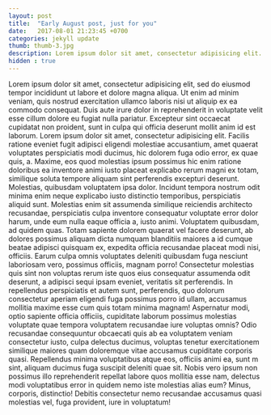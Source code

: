 ```yaml
---
layout: post
title:  "Early August post, just for you"
date:   2017-08-01 21:23:45 +0700
categories: jekyll update
thumb: thumb-3.jpg
description: Lorem ipsum dolor sit amet, consectetur adipisicing elit. Ut quisquam alias Lorem ipsum dolor sit amet. pariatur sunt vero culpa.....
hidden : true
---
```

Lorem ipsum dolor sit amet, consectetur adipisicing elit, sed do eiusmod
tempor incididunt ut labore et dolore magna aliqua. Ut enim ad minim veniam,
quis nostrud exercitation ullamco laboris nisi ut aliquip ex ea commodo
consequat. Duis aute irure dolor in reprehenderit in voluptate velit esse
cillum dolore eu fugiat nulla pariatur. Excepteur sint occaecat cupidatat non
proident, sunt in culpa qui officia deserunt mollit anim id est laborum.
Lorem ipsum dolor sit amet, consectetur adipisicing elit. Facilis ratione eveniet fugit adipisci eligendi molestiae accusantium, amet quaerat voluptates perspiciatis modi ducimus, hic dolorem fuga odio error, ex quae quis, a. Maxime, eos quod molestias ipsum possimus hic enim ratione doloribus ea inventore animi iusto placeat explicabo rerum magni ex totam, similique soluta tempore aliquam sint perferendis excepturi deserunt. Molestias, quibusdam voluptatem ipsa dolor. Incidunt tempora nostrum odit minima enim neque explicabo iusto distinctio temporibus, perspiciatis aliquid sunt. Molestias enim sit assumenda similique reiciendis architecto recusandae, perspiciatis culpa inventore consequatur voluptate error dolor harum, unde eum nulla eaque officia a, iusto animi. Voluptatem quibusdam, ad quidem quas. Totam sapiente dolorem quaerat vel facere deserunt, ab dolores possimus aliquam dicta numquam blanditiis maiores a id cumque beatae adipisci quisquam ex, expedita officia recusandae placeat modi nisi, officiis. Earum culpa omnis voluptates deleniti quibusdam fuga nesciunt laboriosam vero, possimus officiis, magnam porro!
Consectetur molestias quis sint non voluptas rerum iste quos eius consequatur assumenda odit deserunt, a adipisci sequi ipsam eveniet, veritatis sit perferendis. In repellendus perspiciatis et autem sunt, perferendis, quo dolorum consectetur aperiam eligendi fuga possimus porro id ullam, accusamus mollitia maxime esse cum quis totam minima magnam! Aspernatur modi, optio sapiente officia officiis, cupiditate laborum possimus molestias voluptate quae tempora voluptatem recusandae iure voluptas omnis? Odio recusandae consequuntur obcaecati quis ab ea voluptatem veniam consectetur iusto, culpa delectus ducimus, voluptas tenetur exercitationem similique maiores quam doloremque vitae accusamus cupiditate corporis quasi. Repellendus minima voluptatibus atque eos, officiis animi ea, sunt m sint, aliquam ducimus fuga suscipit deleniti quae sit. Nobis vero ipsum non possimus illo reprehenderit repellat labore quos mollitia esse nam, delectus modi voluptatibus error in quidem nemo iste molestias alias eum? Minus, corporis, distinctio! Debitis consectetur nemo recusandae accusamus quasi molestias vel, fuga provident, iure in voluptatum!

